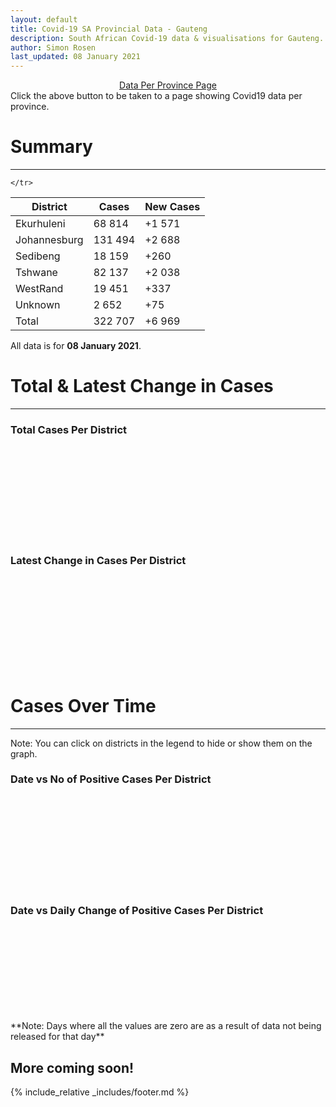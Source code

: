 ```yaml
---
layout: default
title: Covid-19 SA Provincial Data - Gauteng
description: South African Covid-19 data & visualisations for Gauteng. <br>Contains data for confirmed cases, tests, recoveries, deaths & active cases.
author: Simon Rosen
last_updated: 08 January 2021
---
```

<center><a href="/provinces" class="btn alt_btn_col">Data Per Province Page</a></center> 
Click the above button to be taken to a page showing Covid19 data per province. 

# Summary
___

<table>
<thead>
	<tr class="header">
		<th>District</th>
		<th>Cases</th>
		<th>New Cases</th>

	</tr>
</thead>
<tbody>
	<tr>
		<td class="index" markdown="span">Ekurhuleni</td>
		<td  markdown="span">68 814</td>
		<td  markdown="span">+1 571</td>
	</tr>
	<tr>
		<td class="index" markdown="span">Johannesburg</td>
		<td  markdown="span">131 494</td>
		<td  markdown="span">+2 688</td>
	</tr>
	<tr>
		<td class="index" markdown="span">Sedibeng</td>
		<td  markdown="span">18 159</td>
		<td  markdown="span">+260</td>
	</tr>
	<tr>
		<td class="index" markdown="span">Tshwane</td>
		<td  markdown="span">82 137</td>
		<td  markdown="span">+2 038</td>
	</tr>
	<tr>
		<td class="index" markdown="span">WestRand</td>
		<td  markdown="span">19 451</td>
		<td  markdown="span">+337</td>
	</tr>
	<tr>
		<td class="index" markdown="span">Unknown</td>
		<td  markdown="span">2 652</td>
		<td  markdown="span">+75</td>
	</tr>
	<tr>
		<td class="index total" markdown="span">Total</td>
		<td class="total" markdown="span">322 707</td>
		<td class="total" markdown="span">+6 969</td>
	</tr>
</tbody>
</table>

All data is for **08 January 2021**.

# Total & Latest Change in Cases

___

### Total Cases Per District
<div class="iframeDiv" align="center">
    <iframe class="lazy pieChart" data-src="tot_cases_per_district_gp.html" scrolling="no" frameborder="0"></iframe>
</div>

### Latest Change in Cases Per District
<div class="iframeDiv" align="center">
    <iframe class="lazy pieChart" data-src="latest_change_cases_per_district_gp.html" scrolling="no" frameborder="0"></iframe>
</div>

# Cases Over Time

___
Note: You can click on districts in the legend to hide or show them on the graph.
### Date vs No of Positive Cases Per District
<div class="iframeDiv" align="center">
    <iframe class="lazy" data-src="date_vs_cases_per_district_gp.html" scrolling="no" frameborder="0"></iframe>
</div>

### Date vs Daily Change of Positive Cases Per District
<div class="iframeDiv" align="center">
    <iframe class="lazy" data-src="date_vs_daily_cases_per_district_gp.html" scrolling="no" frameborder="0"></iframe>
</div>
**Note: Days where all the values are zero are as a result of data not being released for that day**

## More coming soon!

{% include_relative _includes/footer.md %}